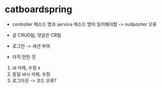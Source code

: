 # catboardspring

- controller 메소드 명과 service 메소드 명이 일치해야함  -> nullpointer 오류 
- 글 CRUD됨, 댓글은 CR됨
- 로그인 -> 세션 부여 


- 아직 안한 것
1. id 삭제, 수정 x
2. 동일 id시 삭제, 수정 
3. 로그아웃 -> 코드 오류?

             
              
